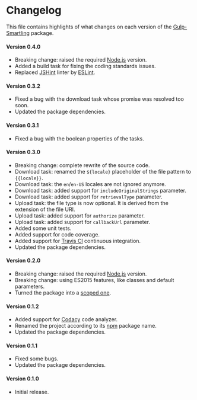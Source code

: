 # Changelog
This file contains highlights of what changes on each version of the [Gulp-Smartling](https://www.npmjs.com/package/@aquafadas/gulp-smartling) package.

#### Version 0.4.0
- Breaking change: raised the required [Node.js](https://nodejs.org) version.
- Added a build task for fixing the coding standards issues.
- Replaced [JSHint](http://jshint.com) linter by [ESLint](http://eslint.org).

#### Version 0.3.2
- Fixed a bug with the download task whose promise was resolved too soon.
- Updated the package dependencies.

#### Version 0.3.1
- Fixed a bug with the boolean properties of the tasks.

#### Version 0.3.0
- Breaking change: complete rewrite of the source code.
- Download task: renamed the `${locale}` placeholder of the file pattern to `{{locale}}`.
- Download task: the `en`/`en-US` locales are not ignored anymore.
- Download task: added support for `includeOriginalStrings` parameter. 
- Download task: added support for `retrievalType` parameter. 
- Upload task: the file type is now optional. It is derived from the extension of the file URI.
- Upload task: added support for `authorize` parameter. 
- Upload task: added support for `callbackUrl` parameter. 
- Added some unit tests.
- Added support for code coverage.
- Added support for [Travis CI](https://travis-ci.org) continuous integration.
- Updated the package dependencies.

#### Version 0.2.0
- Breaking change: raised the required [Node.js](https://nodejs.org) version.
- Breaking change: using ES2015 features, like classes and default parameters.
- Turned the package into a [scoped one](https://docs.npmjs.com/getting-started/scoped-packages).

#### Version 0.1.2
- Added support for [Codacy](https://www.codacy.com) code analyzer.
- Renamed the project according to its [npm](https://www.npmjs.com) package name.
- Updated the package dependencies.

#### Version 0.1.1
- Fixed some bugs.
- Updated the package dependencies.

#### Version 0.1.0
- Initial release.
